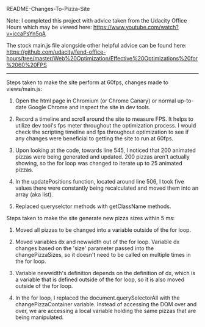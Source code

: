 README-Changes-To-Pizza-Site

Note: I completed this project with advice taken from the Udacity Office Hours which may be viewed here: https://www.youtube.com/watch?v=iccaPsYn5qA 

The stock main.js file alongside other helpful advice can be found here: https://github.com/udacity/fend-office-hours/tree/master/Web%20Optimization/Effective%20Optimizations%20for%2060%20FPS

-----

Steps taken to make the site perform at 60fps, changes made to views/main.js:

1) Open the html page in Chromium (or Chrome Canary) or normal up-to-date Google Chrome and inspect the site in dev tools. 

2) Record a timeline and scroll around the site to measure FPS. It helps to utilize dev tool's fps meter throughout the optimization process. I would check the scripting timeline and fps throughout optimization to see if any changes were beneficial to getting the site to run at 60fps.

3) Upon looking at the code, towards line 545, I noticed that 200 animated pizzas were being generated and updated. 200 pizzas aren't actually showing, so the for loop was changed to iterate up to 25 animated pizzas. 

4) In the updatePositions function, located around line 506, I took five values there were constantly being recalculated and moved them into an array (aka list). 

5) Replaced queryselctor methods with getClassName methods.

Steps taken to make the site generate new pizza sizes within 5 ms:

1) Moved all pizzas to be changed into a variable outside of the for loop.

2) Moved variables dx and newwidth out of the for loop. Variable dx changes based on the 'size' parameter passed into the changePizzaSizes, so it doesn't need to be called on multiple times in the for loop. 

3) Variable newwidth's definition depends on the definition of dx, which is a variable that is defined outside of the for loop, so it is also moved outside of the for loop.

4) In the for loop, I replaced the document.querySelectorAll with the  changePizzaContainer variable. Instead of accessing the DOM over and over, we are accessing a local variable holding the same pizzas that are being manipulated.